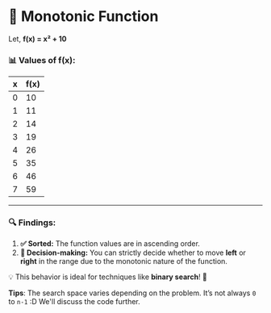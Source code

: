 # 🌟 **Monotonic Function**

Let, **f(x) = x² + 10**

### 📊 **Values of f(x):**
| **x** | **f(x)** |
|-------|----------|
| 0     | 10       |
| 1     | 11       |
| 2     | 14       |
| 3     | 19       |
| 4     | 26       |
| 5     | 35       |
| 6     | 46       |
| 7     | 59       |

---

### 🔍 **Findings:**
1. **✅ Sorted:** The function values are in ascending order.
2. **🧭 Decision-making:** You can strictly decide whether to move **left** or **right** in the range due to the monotonic nature of the function.

💡 This behavior is ideal for techniques like **binary search**! 🚀

**Tips**: The search space varies depending on the problem. It’s not always `0` to `n-1` :D We'll discuss the code further.

